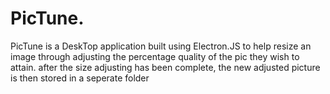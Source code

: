 # PicTune.
PicTune is a DeskTop application built using Electron.JS to help resize an image through adjusting the percentage quality of the pic they wish to attain.
after the size adjusting has been complete, the new adjusted picture is then stored in a seperate folder
